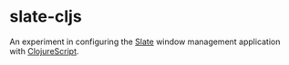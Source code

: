 # slate-cljs

An experiment in configuring the
[Slate](https://github.com/jigish/slate) window management application
with [ClojureScript](https://github.com/clojure/clojurescript).
